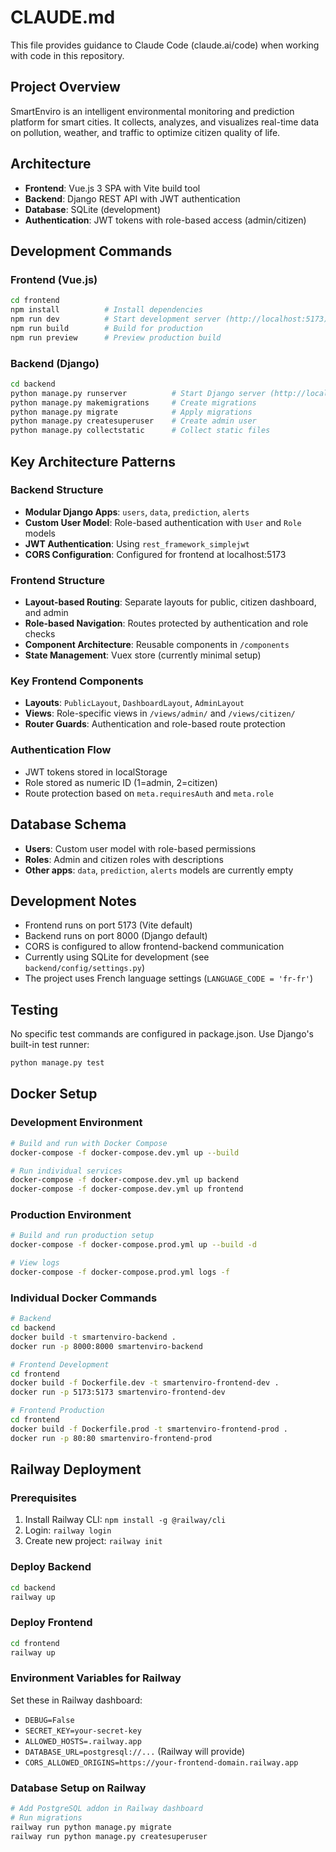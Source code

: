 # CLAUDE.md

This file provides guidance to Claude Code (claude.ai/code) when working with code in this repository.

## Project Overview
SmartEnviro is an intelligent environmental monitoring and prediction platform for smart cities. It collects, analyzes, and visualizes real-time data on pollution, weather, and traffic to optimize citizen quality of life.

## Architecture
- **Frontend**: Vue.js 3 SPA with Vite build tool
- **Backend**: Django REST API with JWT authentication
- **Database**: SQLite (development)
- **Authentication**: JWT tokens with role-based access (admin/citizen)

## Development Commands

### Frontend (Vue.js)
```bash
cd frontend
npm install          # Install dependencies
npm run dev          # Start development server (http://localhost:5173)
npm run build        # Build for production
npm run preview      # Preview production build
```

### Backend (Django)
```bash
cd backend
python manage.py runserver          # Start Django server (http://localhost:8000)
python manage.py makemigrations     # Create migrations
python manage.py migrate            # Apply migrations
python manage.py createsuperuser    # Create admin user
python manage.py collectstatic      # Collect static files
```

## Key Architecture Patterns

### Backend Structure
- **Modular Django Apps**: `users`, `data`, `prediction`, `alerts`
- **Custom User Model**: Role-based authentication with `User` and `Role` models
- **JWT Authentication**: Using `rest_framework_simplejwt`
- **CORS Configuration**: Configured for frontend at localhost:5173

### Frontend Structure
- **Layout-based Routing**: Separate layouts for public, citizen dashboard, and admin
- **Role-based Navigation**: Routes protected by authentication and role checks
- **Component Architecture**: Reusable components in `/components`
- **State Management**: Vuex store (currently minimal setup)

### Key Frontend Components
- **Layouts**: `PublicLayout`, `DashboardLayout`, `AdminLayout`
- **Views**: Role-specific views in `/views/admin/` and `/views/citizen/`
- **Router Guards**: Authentication and role-based route protection

### Authentication Flow
- JWT tokens stored in localStorage
- Role stored as numeric ID (1=admin, 2=citizen)
- Route protection based on `meta.requiresAuth` and `meta.role`

## Database Schema
- **Users**: Custom user model with role-based permissions
- **Roles**: Admin and citizen roles with descriptions
- **Other apps**: `data`, `prediction`, `alerts` models are currently empty

## Development Notes
- Frontend runs on port 5173 (Vite default)
- Backend runs on port 8000 (Django default)
- CORS is configured to allow frontend-backend communication
- Currently using SQLite for development (see `backend/config/settings.py`)
- The project uses French language settings (`LANGUAGE_CODE = 'fr-fr'`)

## Testing
No specific test commands are configured in package.json. Use Django's built-in test runner:
```bash
python manage.py test
```

## Docker Setup

### Development Environment
```bash
# Build and run with Docker Compose
docker-compose -f docker-compose.dev.yml up --build

# Run individual services
docker-compose -f docker-compose.dev.yml up backend
docker-compose -f docker-compose.dev.yml up frontend
```

### Production Environment
```bash
# Build and run production setup
docker-compose -f docker-compose.prod.yml up --build -d

# View logs
docker-compose -f docker-compose.prod.yml logs -f
```

### Individual Docker Commands
```bash
# Backend
cd backend
docker build -t smartenviro-backend .
docker run -p 8000:8000 smartenviro-backend

# Frontend Development
cd frontend
docker build -f Dockerfile.dev -t smartenviro-frontend-dev .
docker run -p 5173:5173 smartenviro-frontend-dev

# Frontend Production
cd frontend
docker build -f Dockerfile.prod -t smartenviro-frontend-prod .
docker run -p 80:80 smartenviro-frontend-prod
```

## Railway Deployment

### Prerequisites
1. Install Railway CLI: `npm install -g @railway/cli`
2. Login: `railway login`
3. Create new project: `railway init`

### Deploy Backend
```bash
cd backend
railway up
```

### Deploy Frontend
```bash
cd frontend
railway up
```

### Environment Variables for Railway
Set these in Railway dashboard:
- `DEBUG=False`
- `SECRET_KEY=your-secret-key`
- `ALLOWED_HOSTS=.railway.app`
- `DATABASE_URL=postgresql://...` (Railway will provide)
- `CORS_ALLOWED_ORIGINS=https://your-frontend-domain.railway.app`

### Database Setup on Railway
```bash
# Add PostgreSQL addon in Railway dashboard
# Run migrations
railway run python manage.py migrate
railway run python manage.py createsuperuser
```
